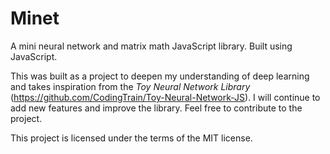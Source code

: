 # Minet
A mini neural network and matrix math JavaScript library. Built using JavaScript.

This was built as a project to deepen my understanding of deep learning and takes inspiration from the *Toy Neural Network Library* (https://github.com/CodingTrain/Toy-Neural-Network-JS). I will continue to add new features and improve the library.
Feel free to contribute to the project.

This project is licensed under the terms of the MIT license.
